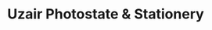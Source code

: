 ---
title: "Uzair Photostate & Stationery"
url: /karachi/uzair-photostate-and-stationery/
shop: office supplies
---